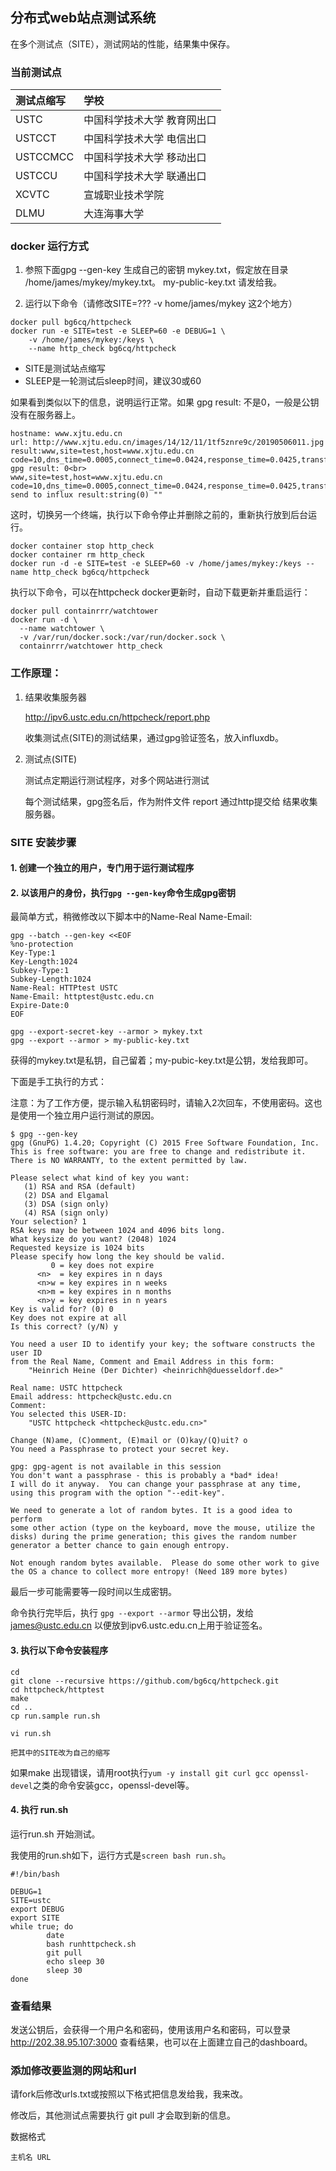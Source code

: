 ## 分布式web站点测试系统

在多个测试点（SITE），测试网站的性能，结果集中保存。


### 当前测试点

| 测试点缩写 | 学校                         |
| :--------- | :----------------------------
| USTC       | 中国科学技术大学 教育网出口  |
| USTCCT     | 中国科学技术大学 电信出口    |
| USTCCMCC   | 中国科学技术大学 移动出口    |
| USTCCU     | 中国科学技术大学 联通出口    |
| XCVTC      | 宣城职业技术学院             |
| DLMU       | 大连海事大学                 |

### docker 运行方式

1. 参照下面gpg --gen-key 生成自己的密钥 mykey.txt，假定放在目录 /home/james/mykey/mykey.txt。 my-public-key.txt 请发给我。

2. 运行以下命令（请修改SITE=??? -v home/james/mykey 这2个地方）

```
docker pull bg6cq/httpcheck
docker run -e SITE=test -e SLEEP=60 -e DEBUG=1 \
    -v /home/james/mykey:/keys \
    --name http_check bg6cq/httpcheck
```
* SITE是测试站点缩写
* SLEEP是一轮测试后sleep时间，建议30或60

如果看到类似以下的信息，说明运行正常。如果 gpg result: 不是0，一般是公钥没有在服务器上。

```
hostname: www.xjtu.edu.cn
url: http://www.xjtu.edu.cn/images/14/12/11/1tf5znre9c/20190506011.jpg
result:www,site=test,host=www.xjtu.edu.cn code=10,dns_time=0.0005,connect_time=0.0424,response_time=0.0425,transfer_time=0.2146,content_len=275655,transfer_rate=1284626
gpg result: 0<br>
www,site=test,host=www.xjtu.edu.cn code=10,dns_time=0.0005,connect_time=0.0424,response_time=0.0425,transfer_time=0.2146,content_len=275655,transfer_rate=1284626<br>
send to influx result:string(0) ""
```
这时，切换另一个终端，执行以下命令停止并删除之前的，重新执行放到后台运行。
```
docker container stop http_check
docker container rm http_check
docker run -d -e SITE=test -e SLEEP=60 -v /home/james/mykey:/keys --name http_check bg6cq/httpcheck
```

执行以下命令，可以在httpcheck docker更新时，自动下载更新并重启运行：

```
docker pull containrrr/watchtower
docker run -d \
  --name watchtower \
  -v /var/run/docker.sock:/var/run/docker.sock \
  containrrr/watchtower http_check
```

### 工作原理：

1. 结果收集服务器

   http://ipv6.ustc.edu.cn/httpcheck/report.php

   收集测试点(SITE)的测试结果，通过gpg验证签名，放入influxdb。

2. 测试点(SITE)
  
   测试点定期运行测试程序，对多个网站进行测试

   每个测试结果，gpg签名后，作为附件文件 report 通过http提交给 结果收集服务器。

### SITE 安装步骤

#### 1. 创建一个独立的用户，专门用于运行测试程序

#### 2. 以该用户的身份，执行`gpg --gen-key`命令生成gpg密钥

最简单方式，稍微修改以下脚本中的Name-Real Name-Email:

```
gpg --batch --gen-key <<EOF
%no-protection
Key-Type:1
Key-Length:1024
Subkey-Type:1
Subkey-Length:1024
Name-Real: HTTPtest USTC
Name-Email: httptest@ustc.edu.cn
Expire-Date:0
EOF

gpg --export-secret-key --armor > mykey.txt
gpg --export --armor > my-public-key.txt
```

获得的mykey.txt是私钥，自己留着；my-pubic-key.txt是公钥，发给我即可。

下面是手工执行的方式：

注意：为了工作方便，提示输入私钥密码时，请输入2次回车，不使用密码。这也是使用一个独立用户运行测试的原因。

```
$ gpg --gen-key
gpg (GnuPG) 1.4.20; Copyright (C) 2015 Free Software Foundation, Inc.
This is free software: you are free to change and redistribute it.
There is NO WARRANTY, to the extent permitted by law.

Please select what kind of key you want:
   (1) RSA and RSA (default)
   (2) DSA and Elgamal
   (3) DSA (sign only)
   (4) RSA (sign only)
Your selection? 1
RSA keys may be between 1024 and 4096 bits long.
What keysize do you want? (2048) 1024
Requested keysize is 1024 bits
Please specify how long the key should be valid.
         0 = key does not expire
      <n>  = key expires in n days
      <n>w = key expires in n weeks
      <n>m = key expires in n months
      <n>y = key expires in n years
Key is valid for? (0) 0
Key does not expire at all
Is this correct? (y/N) y

You need a user ID to identify your key; the software constructs the user ID
from the Real Name, Comment and Email Address in this form:
    "Heinrich Heine (Der Dichter) <heinrichh@duesseldorf.de>"

Real name: USTC httpcheck
Email address: httpcheck@ustc.edu.cn
Comment: 
You selected this USER-ID:
    "USTC httpcheck <httpcheck@ustc.edu.cn>"

Change (N)ame, (C)omment, (E)mail or (O)kay/(Q)uit? o
You need a Passphrase to protect your secret key.

gpg: gpg-agent is not available in this session
You don't want a passphrase - this is probably a *bad* idea!
I will do it anyway.  You can change your passphrase at any time,
using this program with the option "--edit-key".

We need to generate a lot of random bytes. It is a good idea to perform
some other action (type on the keyboard, move the mouse, utilize the
disks) during the prime generation; this gives the random number
generator a better chance to gain enough entropy.

Not enough random bytes available.  Please do some other work to give
the OS a chance to collect more entropy! (Need 189 more bytes)
```

最后一步可能需要等一段时间以生成密钥。

命令执行完毕后，执行 `gpg --export --armor` 导出公钥，发给  james@ustc.edu.cn 以便放到ipv6.ustc.edu.cn上用于验证签名。

#### 3. 执行以下命令安装程序

```
cd
git clone --recursive https://github.com/bg6cq/httpcheck.git
cd httpcheck/httptest
make
cd ..
cp run.sample run.sh

vi run.sh

把其中的SITE改为自己的缩写
```

如果make 出现错误，请用root执行`yum -y install git curl gcc openssl-devel`之类的命令安装gcc，openssl-devel等。

#### 4. 执行 run.sh 

运行run.sh 开始测试。

我使用的run.sh如下，运行方式是`screen bash run.sh`。
```
#!/bin/bash

DEBUG=1
SITE=ustc
export DEBUG
export SITE
while true; do
        date
        bash runhttpcheck.sh
        git pull
        echo sleep 30
        sleep 30
done
```

### 查看结果

发送公钥后，会获得一个用户名和密码，使用该用户名和密码，可以登录 http://202.38.95.107:3000 查看结果，也可以在上面建立自己的dashboard。

### 添加修改要监测的网站和url

请fork后修改urls.txt或按照以下格式把信息发给我，我来改。

修改后，其他测试点需要执行 git pull 才会取到新的信息。

数据格式
```
主机名 URL
```

